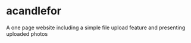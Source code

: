 # acandlefor
A one page website including a simple file upload feature and presenting uploaded photos
